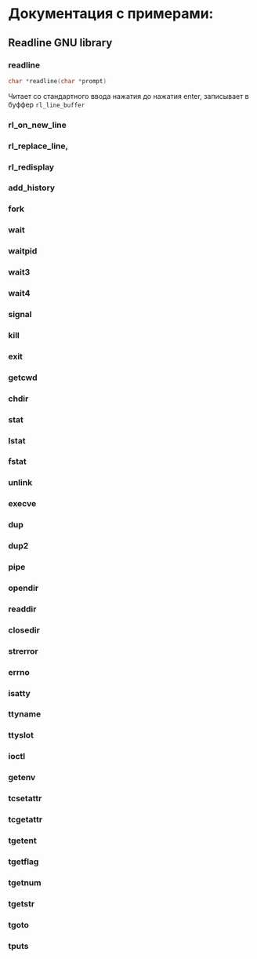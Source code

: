 # Документация с примерами:


## Readline GNU library
### readline
```c
char *readline(char *prompt)
```
Читает со стандартного ввода нажатия до нажатия enter, записывает в буффер `rl_line_buffer`

### rl_on_new_line
### rl_replace_line,
### rl_redisplay
### add_history
### fork
### wait
### waitpid
### wait3
### wait4
### signal
### kill
### exit
### getcwd
### chdir
### stat
### lstat
### fstat
### unlink
### execve
### dup
### dup2
### pipe
### opendir
### readdir
### closedir
### strerror
### errno
### isatty
### ttyname
### ttyslot
### ioctl
### getenv
### tcsetattr
### tcgetattr
### tgetent
### tgetflag
### tgetnum
### tgetstr
### tgoto
### tputs
